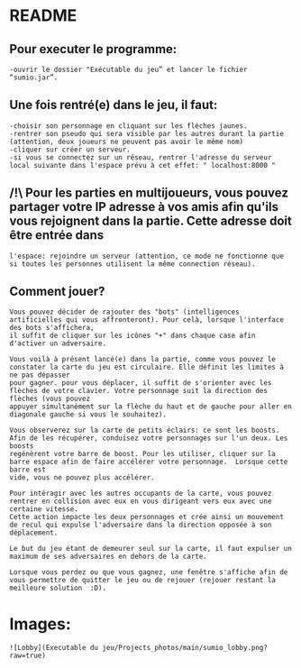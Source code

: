 # README

## Pour executer le programme:
	-ouvrir le dossier "Exécutable du jeu” et lancer le fichier “sumio.jar”.

## Une fois rentré(e) dans le jeu, il faut:
	-choisir son personnage en cliquant sur les flèches jaunes.  
	-rentrer son pseudo qui sera visible par les autres durant la partie (attention, deux joueurs ne peuvent pas avoir le même nom)
	-cliquer sur créer un serveur.
	-si vous se connectez sur un réseau, rentrer l'adresse du serveur local suivante dans l'espace prévu à cet effet: " localhost:8000 " 
## /!\ Pour les parties en multijoueurs, vous pouvez partager votre IP adresse à vos amis afin qu'ils vous rejoignent dans la partie. Cette adresse doit être entrée dans 
    l'espace: rejoindre un serveur (attention, ce mode ne fonctionne que si toutes les personnes utilisent la même connection réseau). 
     
## Comment jouer?
	Vous pouvez décider de rajouter des "bots" (intelligences artificielles qui vous affronteront). Pour celà, lorsque l'interface des bots s'affichera, 
	il suffit de cliquer sur les icônes "+" dans chaque case afin d'activer un adversaire. 

	Vous voilà à présent lancé(e) dans la partie, comme vous pouvez le constater la carte du jeu est circulaire. Elle définit les limites à ne pas dépasser 
	pour gagner. pour vous déplacer, il suffit de s'orienter avec les flèches de votre clavier. Votre personnage suit la direction des flèches (vous pouvez 
	appuyer simultanément sur la flèche du haut et de gauche pour aller en diagonale gauche si vous le souhaitez).
	
	Vous observerez sur la carte de petits éclairs: ce sont les boosts. Afin de les récupérer, conduisez votre personnages sur l'un deux. Les boosts 
	regénèrent votre barre de boost. Pour les utiliser, cliquer sur la barre espace afin de faire accélérer votre personnage.  Lorsque cette barre est 	
	vide, vous ne pouvez plus accélérer. 

	Pour intéragir avec les autres occupants de la carte, vous pouvez rentrer en collision avec eux en vous dirigeant vers eux avec une certaine vitesse. 
	Cette action impacte les deux personnages et crée ainsi un mouvement de recul qui expulse l'adversaire dans la direction opposée à son déplacement. 

	Le but du jeu étant de demeurer seul sur la carte, il faut expulser un maximum de ses adversaires en dehors de la carte. 

	Lorsque vous perdez ou que vous gagnez, une fenêtre s'affiche afin de vous permettre de quitter le jeu ou de rejouer (rejouer restant la meilleure solution  :D).

# Images:
	![Lobby](Executable du jeu/Projects_photos/main/sumio_lobby.png?raw=true)
